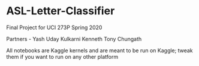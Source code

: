 # ASL-Letter-Classifier

Final Project for UCI 273P Spring 2020

Partners - Yash Uday Kulkarni
           Kenneth Tony Chungath
           
All notebooks are Kaggle kernels and are meant to be run on Kaggle; tweak them if you want to run on any other platform   

